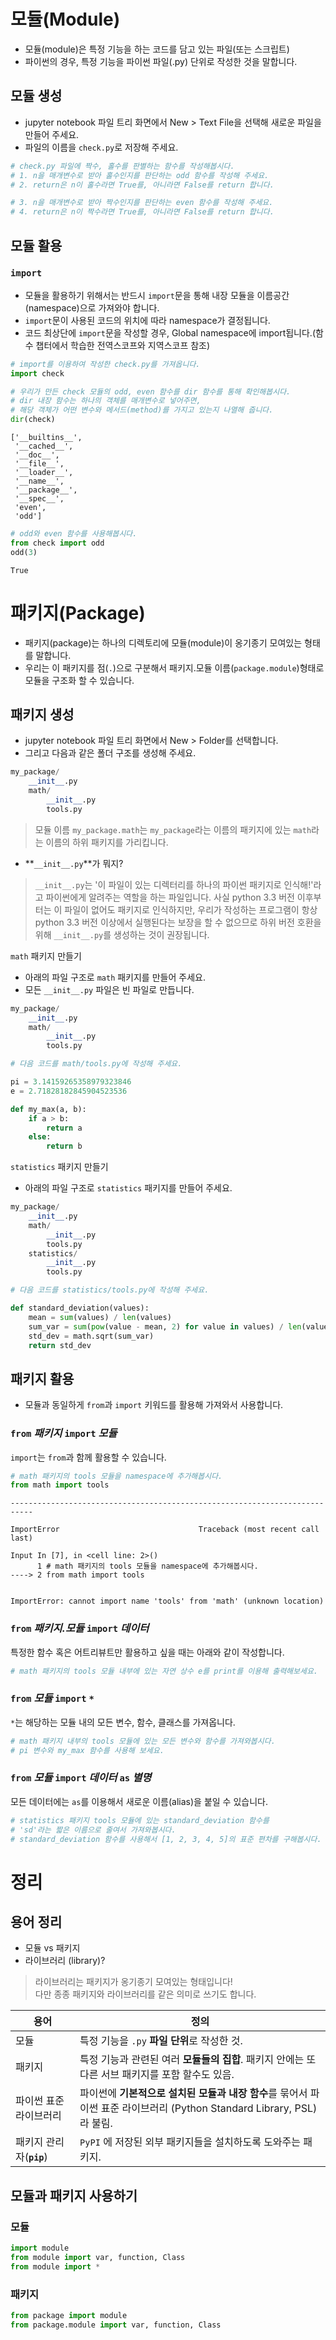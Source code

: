 # 모듈(Module)

- 모듈(module)은 특정 기능을 하는 코드를 담고 있는 파일(또는 스크립트)
- 파이썬의 경우, 특정 기능을 파이썬 파일(.py) 단위로 작성한 것을 말합니다.


## 모듈 생성
- jupyter notebook 파일 트리 화면에서 New > Text File을 선택해 새로운 파일을 만들어 주세요.
- 파일의 이름을 `check.py`로 저장해 주세요.


```python
# check.py 파일에 짝수, 홀수를 판별하는 함수를 작성해봅시다.
# 1. n을 매개변수로 받아 홀수인지를 판단하는 odd 함수를 작성해 주세요.
# 2. return은 n이 홀수라면 True를, 아니라면 False를 return 합니다.


```


```python
# 3. n을 매개변수로 받아 짝수인지를 판단하는 even 함수를 작성해 주세요.
# 4. return은 n이 짝수라면 True를, 아니라면 False를 return 합니다.


```

## 모듈 활용

### `import`
- 모듈을 활용하기 위해서는 반드시 `import`문을 통해 내장 모듈을 이름공간(namespace)으로 가져와야 합니다.
- `import`문이 사용된 코드의 위치에 따라 namespace가 결정됩니다.
- 코드 최상단에 `import`문을 작성할 경우, Global namespace에 import됩니다.(함수 챕터에서 학습한 전역스코프와 지역스코프 참조)


```python
# import를 이용하여 작성한 check.py를 가져옵니다.
import check

```


```python
# 우리가 만든 check 모듈의 odd, even 함수를 dir 함수를 통해 확인해봅시다.
# dir 내장 함수는 하나의 객체를 매개변수로 넣어주면, 
# 해당 객체가 어떤 변수와 메서드(method)를 가지고 있는지 나열해 줍니다.
dir(check)

```




    ['__builtins__',
     '__cached__',
     '__doc__',
     '__file__',
     '__loader__',
     '__name__',
     '__package__',
     '__spec__',
     'even',
     'odd']




```python
# odd와 even 함수를 사용해봅시다.
from check import odd
odd(3)
```




    True



# 패키지(Package)

- 패키지(package)는 하나의 디렉토리에 모듈(module)이 옹기종기 모여있는 형태를 말합니다. 
- 우리는 이 패키지를 점(`.`)으로 구분해서 패키지.모듈 이름(`package.module`)형태로 모듈을 구조화 할 수 있습니다.

## 패키지 생성

- jupyter notebook 파일 트리 화면에서 New > Folder를 선택합니다.
- 그리고 다음과 같은 폴더 구조를 생성해 주세요.

```python
my_package/
    __init__.py
    math/
        __init__.py
        tools.py  
```
> 모듈 이름 `my_package.math`는 `my_package`라는 이름의 패키지에 있는 `math`라는 이름의 하위 패키지를 가리킵니다.

- **`__init__.py`**가 뭐지?
> `__init__.py`는 '이 파일이 있는 디렉터리를 하나의 파이썬 패키지로 인식해!'라고 파이썬에게 알려주는 역할을 하는 파일입니다. 사실 python 3.3 버전 이후부터는 이 파일이 없어도 패키지로 인식하지만, 우리가 작성하는 프로그램이 항상 python 3.3 버전 이상에서 실행된다는 보장을 할 수 없으므로 하위 버전 호환을 위해 `__init__.py`를 생성하는 것이 권장됩니다.

`math` 패키지 만들기
- 아래의 파일 구조로 `math` 패키지를 만들어 주세요.
- 모든 `__init__.py` 파일은 빈 파일로 만듭니다.
```py
my_package/
    __init__.py
    math/
        __init__.py
        tools.py 
```


```python
# 다음 코드를 math/tools.py에 작성해 주세요.

pi = 3.14159265358979323846
e = 2.71828182845904523536

def my_max(a, b):
    if a > b:
        return a
    else:
        return b
```

`statistics` 패키지 만들기
- 아래의 파일 구조로 `statistics` 패키지를 만들어 주세요.
```py
my_package/
    __init__.py
    math/
        __init__.py
        tools.py  
    statistics/
        __init__.py
        tools.py
```


```python
# 다음 코드를 statistics/tools.py에 작성해 주세요.

def standard_deviation(values):
    mean = sum(values) / len(values)
    sum_var = sum(pow(value - mean, 2) for value in values) / len(values)
    std_dev = math.sqrt(sum_var)
    return std_dev

```

## 패키지 활용
- 모듈과 동일하게 `from`과 `import` 키워드를 활용해 가져와서 사용합니다.

### `from` *패키지* `import` *모듈*

`import`는 `from`과 함께 활용할 수 있습니다.


```python
# math 패키지의 tools 모듈을 namespace에 추가해봅시다.
from math import tools

```


    ---------------------------------------------------------------------------

    ImportError                               Traceback (most recent call last)

    Input In [7], in <cell line: 2>()
          1 # math 패키지의 tools 모듈을 namespace에 추가해봅시다.
    ----> 2 from math import tools
    

    ImportError: cannot import name 'tools' from 'math' (unknown location)


### `from` *패키지.모듈* `import` *데이터*

특정한 함수 혹은 어트리뷰트만 활용하고 싶을 때는 아래와 같이 작성합니다.


```python
# math 패키지의 tools 모듈 내부에 있는 자연 상수 e를 print를 이용해 출력해보세요.


```

### `from` *모듈* `import` `*`

`*`는 해당하는 모듈 내의 모든 변수, 함수, 클래스를 가져옵니다.


```python
# math 패키지 내부의 tools 모듈에 있는 모든 변수와 함수를 가져와봅시다.
# pi 변수와 my_max 함수를 사용해 보세요.


```

### `from` *모듈* `import` *데이터*  `as` *별명*

모든 데이터에는 `as`를 이용해서 새로운 이름(alias)을 붙일 수 있습니다.


```python
# statistics 패키지 tools 모듈에 있는 standard_deviation 함수를 
# 'sd'라는 짧은 이름으로 줄여서 가져와봅시다.
# standard_deviation 함수를 사용해서 [1, 2, 3, 4, 5]의 표준 편차를 구해봅시다.


```

# 정리

## 용어 정리
- 모듈 vs 패키지
- 라이브러리 (library)?
> 라이브러리는 패키지가 옹기종기 모여있는 형태입니다! <br>다만 종종 패키지와 라이브러리를 같은 의미로 쓰기도 합니다.

|용어|정의|
|--------|-------------------|
|  모듈   | 특정 기능을 `.py` **파일 단위**로 작성한 것. |
|  패키지  | 특정 기능과 관련된 여러 **모듈들의 집합**. 패키지 안에는 또다른 서브 패키지를 포함 할수도 있음.  |
| 파이썬 표준 라이브러리 | 파이썬에 **기본적으로 설치된 모듈과 내장 함수**를 묶어서 파이썬 표준 라이브러리 (Python Standard Library, PSL) 라 불림. |
| 패키지 관리자(**`pip`**) | `PyPI` 에 저장된 외부 패키지들을 설치하도록 도와주는 패키지. |

## 모듈과 패키지 사용하기
### 모듈
```py
import module
from module import var, function, Class
from module import *
```

### 패키지
```py
from package import module
from package.module import var, function, Class

```
